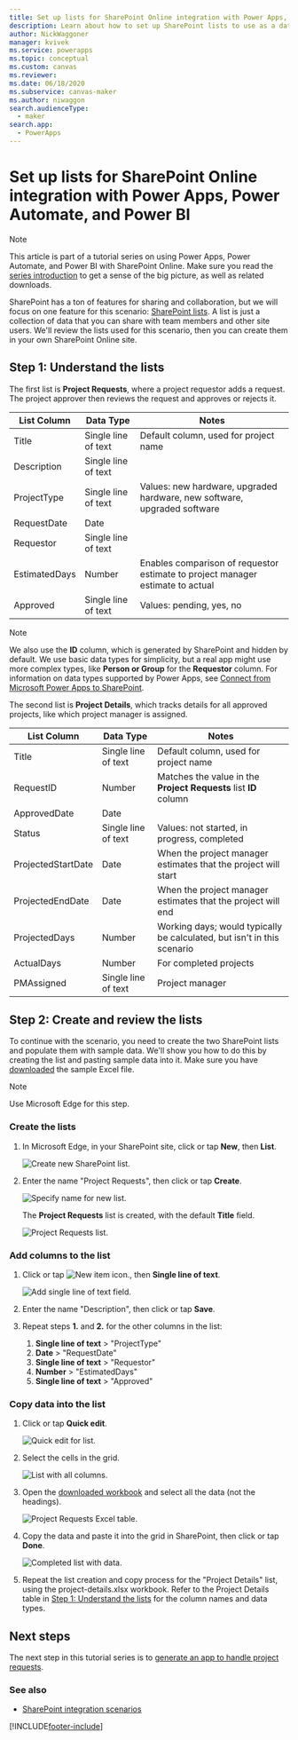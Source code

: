```yaml
---
title: Set up lists for SharePoint Online integration with Power Apps, Power Automate, and Power BI
description: Learn about how to set up SharePoint lists to use as a data source for apps, flows, reports, and dashboards.
author: NickWaggoner
manager: kvivek
ms.service: powerapps
ms.topic: conceptual
ms.custom: canvas
ms.reviewer: 
ms.date: 06/18/2020
ms.subservice: canvas-maker
ms.author: niwaggon
search.audienceType: 
  - maker
search.app: 
  - PowerApps
---
```

# Set up lists for SharePoint Online integration with Power Apps, Power Automate, and Power BI
> [!NOTE]
> This article is part of a tutorial series on using Power Apps, Power Automate, and Power BI with SharePoint Online. Make sure you read the [series introduction](sharepoint-scenario-intro.md) to get a sense of the big picture, as well as related downloads.

SharePoint has a ton of features for sharing and collaboration, but we will focus on one feature for this scenario: [SharePoint lists](https://support.office.com/article/Introduction-to-lists-0A1C3ACE-DEF0-44AF-B225-CFA8D92C52D7). A list is just a collection of data that you can share with team members and other site users. We'll review the lists used for this scenario, then you can create them in your own SharePoint Online site.

## Step 1: Understand the lists
The first list is **Project Requests**, where a project requestor adds a request. The project approver then reviews the request and approves or rejects it.

| **List Column** | **Data Type** | **Notes** |
| --- | --- | --- |
| Title |Single line of text |Default column, used for project name |
| Description |Single line of text | |
| ProjectType |Single line of text |Values: new hardware, upgraded hardware, new software, upgraded software |
| RequestDate |Date | |
| Requestor |Single line of text | |
| EstimatedDays |Number |Enables comparison of requestor estimate to project manager estimate to actual |
| Approved |Single line of text |Values: pending, yes, no |

> [!NOTE]
> We also use the **ID** column, which is generated by SharePoint and hidden by default. We use basic data types for simplicity, but a real app might use more complex types, like **Person or Group** for the **Requestor** column. For information on data types supported by Power Apps, see [Connect from Microsoft Power Apps to SharePoint](connections/connection-sharepoint-online.md#known-issues).

The second list is **Project Details**, which tracks details for all approved projects, like which project manager is assigned.

| **List Column** | **Data Type** | **Notes** |
| --- | --- | --- |
| Title |Single line of text |Default column, used for project name |
| RequestID |Number |Matches the value in the **Project Requests** list **ID** column |
| ApprovedDate |Date | |
| Status |Single line of text |Values: not started, in progress, completed |
| ProjectedStartDate |Date |When the project manager estimates that the project will start |
| ProjectedEndDate |Date |When the project manager estimates that the project will end |
| ProjectedDays |Number |Working days; would typically be calculated, but isn't in this scenario |
| ActualDays |Number |For completed projects |
| PMAssigned |Single line of text |Project manager |

## Step 2: Create and review the lists
To continue with the scenario, you need to create the two SharePoint lists and populate them with sample data. We'll show you how to do this by creating the list and pasting sample data into it. Make sure you have [downloaded](https://download.microsoft.com/download/d/f/6/df6682e2-c625-47f2-9627-b78a86217cd8/project-requests.xlsx) the sample Excel file.

> [!NOTE]
> Use Microsoft Edge for this step.

### Create the lists

1. In Microsoft Edge, in your SharePoint site, click or tap **New**, then **List**.
   
    ![Create new SharePoint list.](./media/sharepoint-scenario-setup/01-01-01-new-list.png)

2. Enter the name "Project Requests", then click or tap **Create**.
   
    ![Specify name for new list.](./media/sharepoint-scenario-setup/01-01-02-create-list.png)
   
    The **Project Requests** list is created, with the default **Title** field.
   
    ![Project Requests list.](./media/sharepoint-scenario-setup/01-01-03-initial-list.png)

### Add columns to the list

1. Click or tap ![New item icon.](./media/sharepoint-scenario-setup/icon-new.png), then **Single line of text**.
   
    ![Add single line of text field.](./media/sharepoint-scenario-setup/01-01-04-add-column.png)

2. Enter the name "Description", then click or tap **Save**.
   
3. Repeat steps **1.** and **2.** for the other columns in the list:
   
   1. **Single line of text** > "ProjectType"
   2. **Date** > "RequestDate"
   3. **Single line of text** > "Requestor"
   4. **Number** > "EstimatedDays"
   5. **Single line of text** > "Approved"

### Copy data into the list
1. Click or tap **Quick edit**.
   
    ![Quick edit for list.](./media/sharepoint-scenario-setup/01-01-06-quick-edit.png)
2. Select the cells in the grid.
   
    ![List with all columns.](./media/sharepoint-scenario-setup/01-01-07-empty-grid.png)
3. Open the [downloaded workbook](https://download.microsoft.com/download/d/f/6/df6682e2-c625-47f2-9627-b78a86217cd8/project-requests.xlsx) and select all the data (not the headings).
   
    ![Project Requests Excel table.](./media/sharepoint-scenario-setup/01-01-08-excel-table.png)
4. Copy the data and paste it into the grid in SharePoint, then click or tap **Done**.
   
    ![Completed list with data.](./media/sharepoint-scenario-setup/01-01-09-full-grid.png)
5. Repeat the list creation and copy process for the "Project Details" list, using the project-details.xlsx workbook. Refer to the Project Details table in [Step 1: Understand the lists](#step-1-understand-the-lists) for the column names and data types.

## Next steps
The next step in this tutorial series is to [generate an app to handle project requests](sharepoint-scenario-generate-app.md).

### See also

- [SharePoint integration scenarios](sharepoint/scenarios-intro.md)


[!INCLUDE[footer-include](../../includes/footer-banner.md)]
